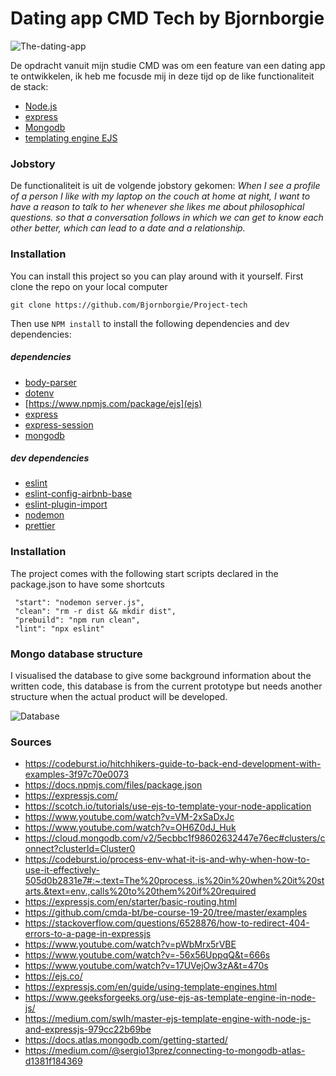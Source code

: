 # Dating app CMD Tech by Bjornborgie

![The-dating-app](https://user-images.githubusercontent.com/63642277/83446900-d28c4080-a44f-11ea-8408-97c67775c4db.png)


De opdracht vanuit mijn studie CMD was om een feature van een dating app te ontwikkelen, ik heb me focusde mij in deze tijd op de like functionaliteit de stack:

*  [Node.js](https://nodejs.org/en/)
*  [express](https://expressjs.com/) 
* [Mongodb](https://www.mongodb.com/)  
* [templating engine EJS](https://ejs.co/)



### Jobstory 

De functionaliteit is uit de volgende jobstory gekomen: _When I see a profile of a person I like with my laptop on the couch at home at night, I want to have a reason to talk to her whenever she likes me about philosophical questions. so that a conversation follows in which we can get to know each other better, which can lead to a date and a relationship._


### Installation 

You can install this project so you can play around with it yourself. First clone the repo on your local computer

`git clone https://github.com/Bjornborgie/Project-tech`

Then use `NPM install` to install the following dependencies and dev dependencies:

##### dependencies 

*  [body-parser](https://www.npmjs.com/package/body-parser)
*  [dotenv](https://www.npmjs.com/package/dotenv)
* [https://www.npmjs.com/package/ejs](ejs)
* [express](https://www.npmjs.com/package/express)
* [express-session](https://www.npmjs.com/package/express-session)
* [mongodb](https://www.npmjs.com/package/mongodb)



##### dev dependencies
* [eslint](https://www.npmjs.com/package/eslint)
* [eslint-config-airbnb-base](https://www.npmjs.com/package/eslint-config-airbnb)
* [eslint-plugin-import](https://www.npmjs.com/package/eslint-plugin-import)
* [nodemon](https://www.npmjs.com/package/nodemon)
* [prettier](https://www.npmjs.com/package/prettier)


### Installation 

The project comes with the following start scripts declared in the package.json to have some shortcuts


```
 "start": "nodemon server.js",
 "clean": "rm -r dist && mkdir dist",
 "prebuild": "npm run clean",
 "lint": "npx eslint"
```


### Mongo database structure  

I visualised the database to give some background information about the written code, this database is from the current prototype but needs another structure when the actual product will be developed. 

![Database](https://user-images.githubusercontent.com/63642277/83545644-c6f85280-a4ff-11ea-9ec6-96e6389a5abd.png)


### Sources 

*   https://codeburst.io/hitchhikers-guide-to-back-end-development-with-examples-3f97c70e0073
*   https://docs.npmjs.com/files/package.json
*   https://expressjs.com/
*   https://scotch.io/tutorials/use-ejs-to-template-your-node-application
*   https://www.youtube.com/watch?v=VM-2xSaDxJc
*   https://www.youtube.com/watch?v=OH6Z0dJ_Huk
*   https://cloud.mongodb.com/v2/5ecbbc1f98602632447e76ec#clusters/connect?clusterId=Cluster0
*   https://codeburst.io/process-env-what-it-is-and-why-when-how-to-use-it-effectively-505d0b2831e7#:~:text=The%20process.,is%20in%20when%20it%20starts.&text=env.,calls%20to%20them%20if%20required
*   https://expressjs.com/en/starter/basic-routing.html
*   https://github.com/cmda-bt/be-course-19-20/tree/master/examples
*   https://stackoverflow.com/questions/6528876/how-to-redirect-404-errors-to-a-page-in-expressjs
*   https://www.youtube.com/watch?v=pWbMrx5rVBE
*   https://www.youtube.com/watch?v=-56x56UppqQ&t=666s
*   https://www.youtube.com/watch?v=17UVejOw3zA&t=470s
*   https://ejs.co/
*   https://expressjs.com/en/guide/using-template-engines.html
*   https://www.geeksforgeeks.org/use-ejs-as-template-engine-in-node-js/
*   https://medium.com/swlh/master-ejs-template-engine-with-node-js-and-expressjs-979cc22b69be
*   https://docs.atlas.mongodb.com/getting-started/
*   https://medium.com/@sergio13prez/connecting-to-mongodb-atlas-d1381f184369